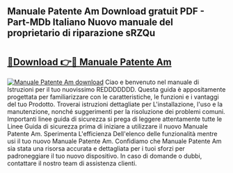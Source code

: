 ## Manuale Patente Am Download gratuit PDF - Part-MDb Italiano Nuovo manuale del proprietario di riparazione sRZQu

# <h2><a href="http://dfg9b3.blite.top/?on=Manuale+Patente+Am">🔗Download 👉🔴 Manuale Patente Am</a></h2>

[![Manuale Patente Am download](https://i.imgur.com/lujVjoI.png)](http://dfg9b3.blite.top/?on=Manuale+Patente+Am)
Ciao e benvenuto nel manuale di Istruzioni per il tuo nuovissimo REDDDDDDD. Questa guida è appositamente progettata per familiarizzare con le caratteristiche, le funzioni e i vantaggi del tuo Prodotto. Troverai istruzioni dettagliate per L'installazione, l'uso e la manutenzione, nonché suggerimenti per la risoluzione dei problemi comuni. Importanti linee guida di sicurezza si prega di leggere attentamente tutte le Linee Guida di sicurezza prima di iniziare a utilizzare il nuovo Manuale Patente Am. Sperimenta L'efficienza Dell'elenco delle funzionalità mentre usi il tuo nuovo Manuale Patente Am. Confidiamo che Manuale Patente Am sia stata una risorsa accurata e dettagliata per i tuoi sforzi per padroneggiare il tuo nuovo dispositivo. In caso di domande o dubbi, contattare il nostro team di assistenza clienti.
